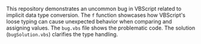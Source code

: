 This repository demonstrates an uncommon bug in VBScript related to implicit data type conversion.  The `f` function showcases how VBScript's loose typing can cause unexpected behavior when comparing and assigning values. The `bug.vbs` file shows the problematic code.  The solution (`bugSolution.vbs`) clarifies the type handling.